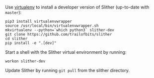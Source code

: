 Use [virtualenv](https://virtualenvwrapper.readthedocs.io/en/latest/) to install a developer version of Slither (up-to-date with `master`):
```
pip3 install virtualenvwrapper
source /usr/local/bin/virtualenvwrapper.sh
mkvirtualenv --python=`which python3` slither-dev
git clone https://github.com/trailofbits/slither
cd slither
pip install -e ".[dev]"
```

Start a shell with the Slither virtual environment by running:
```
workon slither-dev
```

Update Slither by running `git pull` from the slither directory.